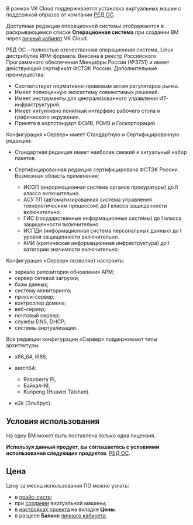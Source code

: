В рамках VK Cloud поддерживается установка виртуальных машин с поддержкой образов от компании [РЕД ОС](https://redos.red-soft.ru).

Доступные редакции операционной системы отображаются в раскрывающемся списке **Операционная система** при создании ВМ через [личный кабинет](https://msk.cloud.vk.com/app/services/infra/servers/add) VK Cloud.

РЕД ОС – полностью отечественная операционная система, Linux дистрибутив RPM-формата. Внесена в реестр Российского Программного обеспечения Минцифры России (№3751) и имеет действующий сертификат ФСТЭК России. Дополнительные преимущества:

- Соответствует нормативно-правовым актам регуляторов рынка.
- Имеет полноценную экосистему совместимых решений.
- Имеет инструменты для централизованного управления ИТ-инфраструктурой.
- Имеет интуитивно понятный интерфейс рабочего стола и графического окружения.
- Принята в корпстандарт ФОИВ, РОИВ и Госкорпораций.

Конфигурация «Сервер» имеет Стандартную и Сертифицированную редакции:

- Стандартная редакция имеет наиболее свежий и актуальный набор пакетов.
- Сертифицированная редакция сертифицирована ФСТЭК России. Возможная область применения:

  - ИСОП (информационная система органов прокуратуры) до II класса включительно.
  - АСУ ТП (автоматизированная система управления технологическим процессом) до I класса защищенности включительно.
  - ГИС (государственные информационные системы) до I класса защищенности включительно.
  - ИСПДн (информационная система персональных данных) до I уровня защищенности включительно.
  - КИИ (критическая информационная инфраструктура) до I категории значимости включительно.

Конфигурация «Сервер» позволяет настроить:

- зеркало репозитория обновления APM;
- сервер сетевой загрузки;
- базы данных;
- систему мониторинга;
- прокси-сервер;
- контроллер домена;
- веб-сервер;
- почтовый сервер;
- службы DNS, DHCP;
- системы виртуализации.

Все редакции конфигурации «Сервер» поддерживают типы архитектуры:

- x86_64, i686,
- aarch64:
  
  - Raspberry Pi,
  - Байкал–М,
  - Kunpeng (Huawei Taishan).

- e2k (Эльбрус).

## Условия использования

На одну ВМ может быть поставлена только одна лицензия.

**Используя данный продукт, вы соглашаетесь с условиями использования следующих продуктов**: [РЕД ОС](https://redos.red-soft.ru/docs/%D0%A0%D0%95%D0%94_%D0%9E%D0%A1_%D0%9B%D0%B8%D1%86%D0%B5%D0%BD%D0%B7%D0%B8%D0%BE%D0%BD%D0%BD%D0%BE%D0%B5_%D1%81%D0%BE%D0%B3%D0%BB%D0%B0%D1%88%D0%B5%D0%BD%D0%B8%D0%B5_%D1%81_%D0%BA%D0%BE%D0%BD%D0%B5%D1%87%D0%BD%D1%8B%D0%BC_%D0%BF%D0%BE%D0%BB%D1%8C%D0%B7%D0%BE%D0%B2%D0%B0%D1%82%D0%B5%D0%BB%D0%B5%D0%BC.pdf).

## Цена

Цену за месяц использования ПО можно узнать:

- в [прайс-листе](https://cloud.vk.com/pricelist);
- при [создании](/ru/computing/iaas/instructions/vm/vm-create) виртуальной машины;
- в [настройках проекта](https://msk.cloud.vk.com/app/project/) на вкладке **Цены**.
- в разделе **Баланс** [личного кабинета](https://msk.cloud.vk.com/app/services/billing).
